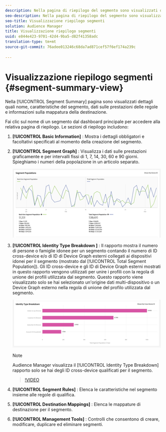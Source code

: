 ```yaml
---
description: Nella pagina di riepilogo del segmento sono visualizzati dettagli quali nome, caratteristiche del segmento, regole, dati sulle prestazioni e informazioni sulla mappatura della destinazione.
seo-description: Nella pagina di riepilogo del segmento sono visualizzati dettagli quali nome, caratteristiche del segmento, regole, dati sulle prestazioni e informazioni sulla mappatura della destinazione.
seo-title: Visualizzazione riepilogo segmenti
solution: Audience Manager
title: Visualizzazione riepilogo segmenti
uuid: e844e423-9701-42d4-9ba5-d82f41358adc
translation-type: tm+mt
source-git-commit: 76adee013246c68da7ad871cef57f6ef174a239c

---
```



# Visualizzazione riepilogo segmenti {#segment-summary-view}

Nella [!UICONTROL Segment Summary] pagina sono visualizzati dettagli quali nome, caratteristiche del segmento, dati sulle prestazioni delle regole e informazioni sulla mappatura della destinazione.

Fai clic sul nome di un segmento dal dashboard principale per accedere alla relativa pagina di riepilogo. Le sezioni di riepilogo includono:

1. **[!UICONTROL Basic Information]** : Mostra i dettagli obbligatori e facoltativi specificati al momento della creazione del segmento.
2. **[!UICONTROL Segment Graph]** : Visualizza i dati sulle prestazioni graficamente e per intervalli fissi di 1, 7, 14, 30, 60 e 90 giorni. Spieghiamo i numeri della popolazione in un articolo [](../../features/segments/segment-builder-data.md)separato.

   ![segmenti-grafo](assets/segment-graph.png)

3. **[!UICONTROL Identity Type Breakdown ]** : Il rapporto mostra il numero di persone o famiglie idonee per un segmento contando il numero di ID cross-device e/o di ID di Device Graph esterni collegati ai dispositivi idonei per il segmento (mostrato dal [!UICONTROL Total Segment Population]). Gli ID cross-device e gli ID di Device Graph esterni mostrati in questo rapporto vengono utilizzati per unire i profili con la regola di unione dei profili utilizzata dal segmento. Questo rapporto viene visualizzato solo se hai selezionato un'origine dati multi-dispositivo o un Device Graph esterno nella regola di unione del profilo utilizzata dal segmento.

   ![segmenti-grafo](assets/segment-type.png)

   >[!NOTE]
   >
   >Audience Manager visualizza il [!UICONTROL Identity Type Breakdown] rapporto solo se hai degli ID cross-device qualificati per il segmento.

   >[!VIDEO](https://video.tv.adobe.com/v/27977/?captions=ita)

4. **[!UICONTROL Segment Rules]** : Elenca le caratteristiche nel segmento insieme alle regole di qualifica.
5. **[!UICONTROL Destination Mappings]** : Elenca le mappature di destinazione per il segmento.
6. **[!UICONTROL Management Tools]** : Controlli che consentono di creare, modificare, duplicare ed eliminare segmenti.